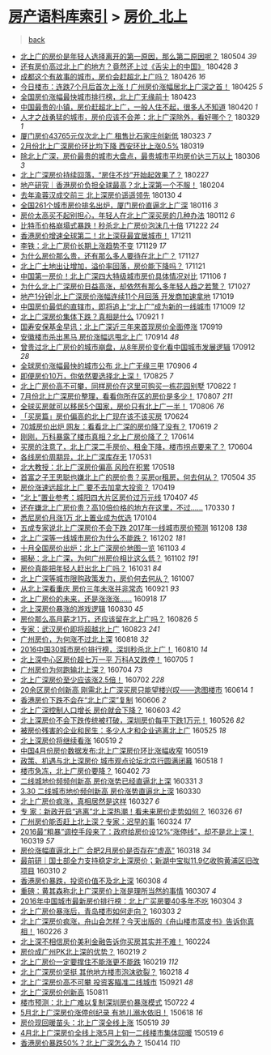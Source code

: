 [房产语料库索引](../../README.md)  > [房价_北上](房价_北上.md)
====
> [back](../README.md)

- [北上广的房价是年轻人选择离开的第一原因，那么第二原因呢？](http://jkwz.applinzi.com/ittc/7099312341017691152.html#%E5%8C%97%E4%B8%8A%E5%B9%BF%E7%9A%84%E6%88%BF%E4%BB%B7%E6%98%AF%E5%B9%B4%E8%BD%BB%E4%BA%BA%E9%80%89%E6%8B%A9%E7%A6%BB%E5%BC%80%E7%9A%84%E7%AC%AC%E4%B8%80%E5%8E%9F%E5%9B%A0%EF%BC%8C%E9%82%A3%E4%B9%88%E7%AC%AC%E4%BA%8C%E5%8E%9F%E5%9B%A0%E5%91%A2%EF%BC%9F) 180504 *39* 
- [还有房价高过北上广的地方？竟然还上过《舌尖上的中国》](http://jkwz.applinzi.com/ittc/7096950987644470288.html#%E8%BF%98%E6%9C%89%E6%88%BF%E4%BB%B7%E9%AB%98%E8%BF%87%E5%8C%97%E4%B8%8A%E5%B9%BF%E7%9A%84%E5%9C%B0%E6%96%B9%EF%BC%9F%E7%AB%9F%E7%84%B6%E8%BF%98%E4%B8%8A%E8%BF%87%E3%80%8A%E8%88%8C%E5%B0%96%E4%B8%8A%E7%9A%84%E4%B8%AD%E5%9B%BD%E3%80%8B) 180428 *3* 
- [成都这个有故事的城市，房价会赶超北上广吗？](http://jkwz.applinzi.com/ittc/7096237255024968714.html#%E6%88%90%E9%83%BD%E8%BF%99%E4%B8%AA%E6%9C%89%E6%95%85%E4%BA%8B%E7%9A%84%E5%9F%8E%E5%B8%82%EF%BC%8C%E6%88%BF%E4%BB%B7%E4%BC%9A%E8%B5%B6%E8%B6%85%E5%8C%97%E4%B8%8A%E5%B9%BF%E5%90%97%EF%BC%9F) 180426 *16* 
- [今日楼市：连跌7个月后首次上涨！广州房价涨幅居北上广深之首！](http://jkwz.applinzi.com/ittc/7095678737385522183.html#%E4%BB%8A%E6%97%A5%E6%A5%BC%E5%B8%82%EF%BC%9A%E8%BF%9E%E8%B7%8C7%E4%B8%AA%E6%9C%88%E5%90%8E%E9%A6%96%E6%AC%A1%E4%B8%8A%E6%B6%A8%EF%BC%81%E5%B9%BF%E5%B7%9E%E6%88%BF%E4%BB%B7%E6%B6%A8%E5%B9%85%E5%B1%85%E5%8C%97%E4%B8%8A%E5%B9%BF%E6%B7%B1%E4%B9%8B%E9%A6%96%EF%BC%81) 180425 *5* 
- [全国房价涨幅最快城市排行榜，北上广无缘前十](http://jkwz.applinzi.com/ittc/7095138249209283595.html#%E5%85%A8%E5%9B%BD%E6%88%BF%E4%BB%B7%E6%B6%A8%E5%B9%85%E6%9C%80%E5%BF%AB%E5%9F%8E%E5%B8%82%E6%8E%92%E8%A1%8C%E6%A6%9C%EF%BC%8C%E5%8C%97%E4%B8%8A%E5%B9%BF%E6%97%A0%E7%BC%98%E5%89%8D%E5%8D%81) 180423  
- [中国最贵的小镇，房价赶超北上广，一般人住不起，很多人不知道](http://jkwz.applinzi.com/ittc/7094012162244871178.html#%E4%B8%AD%E5%9B%BD%E6%9C%80%E8%B4%B5%E7%9A%84%E5%B0%8F%E9%95%87%EF%BC%8C%E6%88%BF%E4%BB%B7%E8%B5%B6%E8%B6%85%E5%8C%97%E4%B8%8A%E5%B9%BF%EF%BC%8C%E4%B8%80%E8%88%AC%E4%BA%BA%E4%BD%8F%E4%B8%8D%E8%B5%B7%EF%BC%8C%E5%BE%88%E5%A4%9A%E4%BA%BA%E4%B8%8D%E7%9F%A5%E9%81%93) 180420 *1* 
- [人才之战勇猛的城市，房价应该不会差：北上广深除外，看好哪个？](http://jkwz.applinzi.com/ittc/7085947543349625867.html#%E4%BA%BA%E6%89%8D%E4%B9%8B%E6%88%98%E5%8B%87%E7%8C%9B%E7%9A%84%E5%9F%8E%E5%B8%82%EF%BC%8C%E6%88%BF%E4%BB%B7%E5%BA%94%E8%AF%A5%E4%B8%8D%E4%BC%9A%E5%B7%AE%EF%BC%9A%E5%8C%97%E4%B8%8A%E5%B9%BF%E6%B7%B1%E9%99%A4%E5%A4%96%EF%BC%8C%E7%9C%8B%E5%A5%BD%E5%93%AA%E4%B8%AA%EF%BC%9F) 180329 *1* 
- [厦门房价43765元仅次北上广 租售比石家庄创新低](http://jkwz.applinzi.com/ittc/7083796996702077969.html#%E5%8E%A6%E9%97%A8%E6%88%BF%E4%BB%B743765%E5%85%83%E4%BB%85%E6%AC%A1%E5%8C%97%E4%B8%8A%E5%B9%BF+%E7%A7%9F%E5%94%AE%E6%AF%94%E7%9F%B3%E5%AE%B6%E5%BA%84%E5%88%9B%E6%96%B0%E4%BD%8E) 180323 *7* 
- [2月份北上广深房价环比均下降 西安环比上涨0.5%](http://jkwz.applinzi.com/ittc/7082265909328872465.html#2%E6%9C%88%E4%BB%BD%E5%8C%97%E4%B8%8A%E5%B9%BF%E6%B7%B1%E6%88%BF%E4%BB%B7%E7%8E%AF%E6%AF%94%E5%9D%87%E4%B8%8B%E9%99%8D+%E8%A5%BF%E5%AE%89%E7%8E%AF%E6%AF%94%E4%B8%8A%E6%B6%A80.5%25) 180319  
- [除北上广深，房价最贵的城市大盘点，最贵城市平均房价达三万以上](http://jkwz.applinzi.com/ittc/7076000994318353415.html#%E9%99%A4%E5%8C%97%E4%B8%8A%E5%B9%BF%E6%B7%B1%EF%BC%8C%E6%88%BF%E4%BB%B7%E6%9C%80%E8%B4%B5%E7%9A%84%E5%9F%8E%E5%B8%82%E5%A4%A7%E7%9B%98%E7%82%B9%EF%BC%8C%E6%9C%80%E8%B4%B5%E5%9F%8E%E5%B8%82%E5%B9%B3%E5%9D%87%E6%88%BF%E4%BB%B7%E8%BE%BE%E4%B8%89%E4%B8%87%E4%BB%A5%E4%B8%8A) 180306 *3* 
- [北上广深房价持续回落，“房住不炒”开始起效果了？](http://jkwz.applinzi.com/ittc/7074682584070358022.html#%E5%8C%97%E4%B8%8A%E5%B9%BF%E6%B7%B1%E6%88%BF%E4%BB%B7%E6%8C%81%E7%BB%AD%E5%9B%9E%E8%90%BD%EF%BC%8C%E2%80%9C%E6%88%BF%E4%BD%8F%E4%B8%8D%E7%82%92%E2%80%9D%E5%BC%80%E5%A7%8B%E8%B5%B7%E6%95%88%E6%9E%9C%E4%BA%86%EF%BC%9F) 180227  
- [地产研究｜香港房价负担全球最高？北上深第一个不服！](http://jkwz.applinzi.com/ittc/7066208508360262666.html#%E5%9C%B0%E4%BA%A7%E7%A0%94%E7%A9%B6%EF%BD%9C%E9%A6%99%E6%B8%AF%E6%88%BF%E4%BB%B7%E8%B4%9F%E6%8B%85%E5%85%A8%E7%90%83%E6%9C%80%E9%AB%98%EF%BC%9F%E5%8C%97%E4%B8%8A%E6%B7%B1%E7%AC%AC%E4%B8%80%E4%B8%AA%E4%B8%8D%E6%9C%8D%EF%BC%81) 180204  
- [去年渝蓉汉成交前三 北上深房价遥遥领先](http://jkwz.applinzi.com/ittc/7064376394891396112.html#%E5%8E%BB%E5%B9%B4%E6%B8%9D%E8%93%89%E6%B1%89%E6%88%90%E4%BA%A4%E5%89%8D%E4%B8%89+%E5%8C%97%E4%B8%8A%E6%B7%B1%E6%88%BF%E4%BB%B7%E9%81%A5%E9%81%A5%E9%A2%86%E5%85%88) 180130 *4* 
- [全国261个城市房价排名出炉，厦门房价直逼北上广深](http://jkwz.applinzi.com/ittc/7059281717745943568.html#%E5%85%A8%E5%9B%BD261%E4%B8%AA%E5%9F%8E%E5%B8%82%E6%88%BF%E4%BB%B7%E6%8E%92%E5%90%8D%E5%87%BA%E7%82%89%EF%BC%8C%E5%8E%A6%E9%97%A8%E6%88%BF%E4%BB%B7%E7%9B%B4%E9%80%BC%E5%8C%97%E4%B8%8A%E5%B9%BF%E6%B7%B1) 180116 *3* 
- [房价太高买不起别担心，年轻人在北上广深买房的几种办法](http://jkwz.applinzi.com/ittc/7057731307444896775.html#%E6%88%BF%E4%BB%B7%E5%A4%AA%E9%AB%98%E4%B9%B0%E4%B8%8D%E8%B5%B7%E5%88%AB%E6%8B%85%E5%BF%83%EF%BC%8C%E5%B9%B4%E8%BD%BB%E4%BA%BA%E5%9C%A8%E5%8C%97%E4%B8%8A%E5%B9%BF%E6%B7%B1%E4%B9%B0%E6%88%BF%E7%9A%84%E5%87%A0%E7%A7%8D%E5%8A%9E%E6%B3%95) 180112 *6* 
- [比特币价格崩塌式暴跌！秒杀北上广房价泡沫几十倍](http://jkwz.applinzi.com/ittc/7049996920481645584.html#%E6%AF%94%E7%89%B9%E5%B8%81%E4%BB%B7%E6%A0%BC%E5%B4%A9%E5%A1%8C%E5%BC%8F%E6%9A%B4%E8%B7%8C%EF%BC%81%E7%A7%92%E6%9D%80%E5%8C%97%E4%B8%8A%E5%B9%BF%E6%88%BF%E4%BB%B7%E6%B3%A1%E6%B2%AB%E5%87%A0%E5%8D%81%E5%80%8D) 171222 *24* 
- [香港房价增速全球第二！北上深获最宜居城市！](http://jkwz.applinzi.com/ittc/7045761238959653905.html#%E9%A6%99%E6%B8%AF%E6%88%BF%E4%BB%B7%E5%A2%9E%E9%80%9F%E5%85%A8%E7%90%83%E7%AC%AC%E4%BA%8C%EF%BC%81%E5%8C%97%E4%B8%8A%E6%B7%B1%E8%8E%B7%E6%9C%80%E5%AE%9C%E5%B1%85%E5%9F%8E%E5%B8%82%EF%BC%81) 171211  
- [李铁：北上广房价长期上涨趋势不变](http://jkwz.applinzi.com/ittc/7041373022324261904.html#%E6%9D%8E%E9%93%81%EF%BC%9A%E5%8C%97%E4%B8%8A%E5%B9%BF%E6%88%BF%E4%BB%B7%E9%95%BF%E6%9C%9F%E4%B8%8A%E6%B6%A8%E8%B6%8B%E5%8A%BF%E4%B8%8D%E5%8F%98) 171129 *17* 
- [为什么房价那么贵，还有那么多人要待在北上广？](http://jkwz.applinzi.com/ittc/7039556244988232721.html#%E4%B8%BA%E4%BB%80%E4%B9%88%E6%88%BF%E4%BB%B7%E9%82%A3%E4%B9%88%E8%B4%B5%EF%BC%8C%E8%BF%98%E6%9C%89%E9%82%A3%E4%B9%88%E5%A4%9A%E4%BA%BA%E8%A6%81%E5%BE%85%E5%9C%A8%E5%8C%97%E4%B8%8A%E5%B9%BF%EF%BC%9F) 171127  
- [北上广土地出让增加，溢价率回落，房价能下降吗？](http://jkwz.applinzi.com/ittc/7038457664420447248.html#%E5%8C%97%E4%B8%8A%E5%B9%BF%E5%9C%9F%E5%9C%B0%E5%87%BA%E8%AE%A9%E5%A2%9E%E5%8A%A0%EF%BC%8C%E6%BA%A2%E4%BB%B7%E7%8E%87%E5%9B%9E%E8%90%BD%EF%BC%8C%E6%88%BF%E4%BB%B7%E8%83%BD%E4%B8%8B%E9%99%8D%E5%90%97%EF%BC%9F) 171121  
- [中国第一房价！北上广深四大特级城市房价具体情况对比](http://jkwz.applinzi.com/ittc/7032950842406208528.html#%E4%B8%AD%E5%9B%BD%E7%AC%AC%E4%B8%80%E6%88%BF%E4%BB%B7%EF%BC%81%E5%8C%97%E4%B8%8A%E5%B9%BF%E6%B7%B1%E5%9B%9B%E5%A4%A7%E7%89%B9%E7%BA%A7%E5%9F%8E%E5%B8%82%E6%88%BF%E4%BB%B7%E5%85%B7%E4%BD%93%E6%83%85%E5%86%B5%E5%AF%B9%E6%AF%94) 171106 *1* 
- [为什么北上广深房价日益高涨，却依然有那么多年轻人趋之若鹜？](http://jkwz.applinzi.com/ittc/7029249950771315728.html#%E4%B8%BA%E4%BB%80%E4%B9%88%E5%8C%97%E4%B8%8A%E5%B9%BF%E6%B7%B1%E6%88%BF%E4%BB%B7%E6%97%A5%E7%9B%8A%E9%AB%98%E6%B6%A8%EF%BC%8C%E5%8D%B4%E4%BE%9D%E7%84%B6%E6%9C%89%E9%82%A3%E4%B9%88%E5%A4%9A%E5%B9%B4%E8%BD%BB%E4%BA%BA%E8%B6%8B%E4%B9%8B%E8%8B%A5%E9%B9%9C%EF%BC%9F) 171027  
- [地产1分钟|北上广深房价涨幅连续11个月回落 开发商加速拿地](http://jkwz.applinzi.com/ittc/7026202604676318225.html#%E5%9C%B0%E4%BA%A71%E5%88%86%E9%92%9F%7C%E5%8C%97%E4%B8%8A%E5%B9%BF%E6%B7%B1%E6%88%BF%E4%BB%B7%E6%B6%A8%E5%B9%85%E8%BF%9E%E7%BB%AD11%E4%B8%AA%E6%9C%88%E5%9B%9E%E8%90%BD+%E5%BC%80%E5%8F%91%E5%95%86%E5%8A%A0%E9%80%9F%E6%8B%BF%E5%9C%B0) 171019  
- [中国房价最低的直辖市，即将追上“北上广”成为新的一线城市](http://jkwz.applinzi.com/ittc/7022487391988876304.html#%E4%B8%AD%E5%9B%BD%E6%88%BF%E4%BB%B7%E6%9C%80%E4%BD%8E%E7%9A%84%E7%9B%B4%E8%BE%96%E5%B8%82%EF%BC%8C%E5%8D%B3%E5%B0%86%E8%BF%BD%E4%B8%8A%E2%80%9C%E5%8C%97%E4%B8%8A%E5%B9%BF%E2%80%9D%E6%88%90%E4%B8%BA%E6%96%B0%E7%9A%84%E4%B8%80%E7%BA%BF%E5%9F%8E%E5%B8%82) 171009 *12* 
- [北上广深房价集体下跌？真相是什么](http://jkwz.applinzi.com/ittc/7015808433960518673.html#%E5%8C%97%E4%B8%8A%E5%B9%BF%E6%B7%B1%E6%88%BF%E4%BB%B7%E9%9B%86%E4%BD%93%E4%B8%8B%E8%B7%8C%EF%BC%9F%E7%9C%9F%E7%9B%B8%E6%98%AF%E4%BB%80%E4%B9%88) 170921 *1* 
- [国寿安保基金早讯：北上广深近三年来首现房价全面停涨](http://jkwz.applinzi.com/ittc/7014933687542744080.html#%E5%9B%BD%E5%AF%BF%E5%AE%89%E4%BF%9D%E5%9F%BA%E9%87%91%E6%97%A9%E8%AE%AF%EF%BC%9A%E5%8C%97%E4%B8%8A%E5%B9%BF%E6%B7%B1%E8%BF%91%E4%B8%89%E5%B9%B4%E6%9D%A5%E9%A6%96%E7%8E%B0%E6%88%BF%E4%BB%B7%E5%85%A8%E9%9D%A2%E5%81%9C%E6%B6%A8) 170919  
- [安徽楼市杀出黑马 房价涨幅远甩北上广](http://jkwz.applinzi.com/ittc/7013260111882224657.html#%E5%AE%89%E5%BE%BD%E6%A5%BC%E5%B8%82%E6%9D%80%E5%87%BA%E9%BB%91%E9%A9%AC+%E6%88%BF%E4%BB%B7%E6%B6%A8%E5%B9%85%E8%BF%9C%E7%94%A9%E5%8C%97%E4%B8%8A%E5%B9%BF) 170914 *48* 
- [曾贵过北上广房价的城市崩盘，从8年房价变化看中国城市发展逻辑](http://jkwz.applinzi.com/ittc/7012462488006951952.html#%E6%9B%BE%E8%B4%B5%E8%BF%87%E5%8C%97%E4%B8%8A%E5%B9%BF%E6%88%BF%E4%BB%B7%E7%9A%84%E5%9F%8E%E5%B8%82%E5%B4%A9%E7%9B%98%EF%BC%8C%E4%BB%8E8%E5%B9%B4%E6%88%BF%E4%BB%B7%E5%8F%98%E5%8C%96%E7%9C%8B%E4%B8%AD%E5%9B%BD%E5%9F%8E%E5%B8%82%E5%8F%91%E5%B1%95%E9%80%BB%E8%BE%91) 170912 *28* 
- [全球房价涨幅最快的城市公布 北上广无缘三甲](http://jkwz.applinzi.com/ittc/7010191874260993041.html#%E5%85%A8%E7%90%83%E6%88%BF%E4%BB%B7%E6%B6%A8%E5%B9%85%E6%9C%80%E5%BF%AB%E7%9A%84%E5%9F%8E%E5%B8%82%E5%85%AC%E5%B8%83+%E5%8C%97%E4%B8%8A%E5%B9%BF%E6%97%A0%E7%BC%98%E4%B8%89%E7%94%B2) 170906 *4* 
- [即便房价10万，你依然要选择北上深！](http://jkwz.applinzi.com/ittc/7005689550708671505.html#%E5%8D%B3%E4%BE%BF%E6%88%BF%E4%BB%B710%E4%B8%87%EF%BC%8C%E4%BD%A0%E4%BE%9D%E7%84%B6%E8%A6%81%E9%80%89%E6%8B%A9%E5%8C%97%E4%B8%8A%E6%B7%B1%EF%BC%81) 170825 *7* 
- [北上广房价高不可攀，同样房价在这里可购买一栋花园别墅](http://jkwz.applinzi.com/ittc/7004541248231441425.html#%E5%8C%97%E4%B8%8A%E5%B9%BF%E6%88%BF%E4%BB%B7%E9%AB%98%E4%B8%8D%E5%8F%AF%E6%94%80%EF%BC%8C%E5%90%8C%E6%A0%B7%E6%88%BF%E4%BB%B7%E5%9C%A8%E8%BF%99%E9%87%8C%E5%8F%AF%E8%B4%AD%E4%B9%B0%E4%B8%80%E6%A0%8B%E8%8A%B1%E5%9B%AD%E5%88%AB%E5%A2%85) 170822 *1* 
- [7月份北上广深房价整理，看看你所在区的房价是多少！](http://jkwz.applinzi.com/ittc/6999011529864004624.html#7%E6%9C%88%E4%BB%BD%E5%8C%97%E4%B8%8A%E5%B9%BF%E6%B7%B1%E6%88%BF%E4%BB%B7%E6%95%B4%E7%90%86%EF%BC%8C%E7%9C%8B%E7%9C%8B%E4%BD%A0%E6%89%80%E5%9C%A8%E5%8C%BA%E7%9A%84%E6%88%BF%E4%BB%B7%E6%98%AF%E5%A4%9A%E5%B0%91%EF%BC%81) 170807 *211* 
- [全球买房就可以移民5个国家，房价只有北上广一半！](http://jkwz.applinzi.com/ittc/6997957684484375569.html#%E5%85%A8%E7%90%83%E4%B9%B0%E6%88%BF%E5%B0%B1%E5%8F%AF%E4%BB%A5%E7%A7%BB%E6%B0%915%E4%B8%AA%E5%9B%BD%E5%AE%B6%EF%BC%8C%E6%88%BF%E4%BB%B7%E5%8F%AA%E6%9C%89%E5%8C%97%E4%B8%8A%E5%B9%BF%E4%B8%80%E5%8D%8A%EF%BC%81) 170806 *76* 
- [「买房篇」房价偏高的北上广现在该不该买房](http://jkwz.applinzi.com/ittc/6982641548733711364.html#%E3%80%8C%E4%B9%B0%E6%88%BF%E7%AF%87%E3%80%8D%E6%88%BF%E4%BB%B7%E5%81%8F%E9%AB%98%E7%9A%84%E5%8C%97%E4%B8%8A%E5%B9%BF%E7%8E%B0%E5%9C%A8%E8%AF%A5%E4%B8%8D%E8%AF%A5%E4%B9%B0%E6%88%BF) 170624  
- [70城房价出炉 网友：看看北上广深的房价降了没有？](http://jkwz.applinzi.com/ittc/6980998562513945604.html#70%E5%9F%8E%E6%88%BF%E4%BB%B7%E5%87%BA%E7%82%89+%E7%BD%91%E5%8F%8B%EF%BC%9A%E7%9C%8B%E7%9C%8B%E5%8C%97%E4%B8%8A%E5%B9%BF%E6%B7%B1%E7%9A%84%E6%88%BF%E4%BB%B7%E9%99%8D%E4%BA%86%E6%B2%A1%E6%9C%89%EF%BC%9F) 170619 *2* 
- [刚刚，万科暴露了楼市真相？北上广房价降了？](http://jkwz.applinzi.com/ittc/6979022766102545413.html#%E5%88%9A%E5%88%9A%EF%BC%8C%E4%B8%87%E7%A7%91%E6%9A%B4%E9%9C%B2%E4%BA%86%E6%A5%BC%E5%B8%82%E7%9C%9F%E7%9B%B8%EF%BC%9F%E5%8C%97%E4%B8%8A%E5%B9%BF%E6%88%BF%E4%BB%B7%E9%99%8D%E4%BA%86%EF%BC%9F) 170614  
- [买房的注意了，北上广深二手房价、租金下降，楼市拐点要来了？](http://jkwz.applinzi.com/ittc/6975302499152954373.html#%E4%B9%B0%E6%88%BF%E7%9A%84%E6%B3%A8%E6%84%8F%E4%BA%86%EF%BC%8C%E5%8C%97%E4%B8%8A%E5%B9%BF%E6%B7%B1%E4%BA%8C%E6%89%8B%E6%88%BF%E4%BB%B7%E3%80%81%E7%A7%9F%E9%87%91%E4%B8%8B%E9%99%8D%EF%BC%8C%E6%A5%BC%E5%B8%82%E6%8B%90%E7%82%B9%E8%A6%81%E6%9D%A5%E4%BA%86%EF%BC%9F) 170604  
- [各线房价周期异，北上广深库存无](http://jkwz.applinzi.com/ittc/6973840961477035012.html#%E5%90%84%E7%BA%BF%E6%88%BF%E4%BB%B7%E5%91%A8%E6%9C%9F%E5%BC%82%EF%BC%8C%E5%8C%97%E4%B8%8A%E5%B9%BF%E6%B7%B1%E5%BA%93%E5%AD%98%E6%97%A0) 170531  
- [北大教授：北上广深房价偏高 风险在积累](http://jkwz.applinzi.com/ittc/6968937812689683460.html#%E5%8C%97%E5%A4%A7%E6%95%99%E6%8E%88%EF%BC%9A%E5%8C%97%E4%B8%8A%E5%B9%BF%E6%B7%B1%E6%88%BF%E4%BB%B7%E5%81%8F%E9%AB%98+%E9%A3%8E%E9%99%A9%E5%9C%A8%E7%A7%AF%E7%B4%AF) 170518  
- [首富之子王思聪也嫌北上广的房价贵？买房or租房，何去何从？](http://jkwz.applinzi.com/ittc/6963884041857139716.html#%E9%A6%96%E5%AF%8C%E4%B9%8B%E5%AD%90%E7%8E%8B%E6%80%9D%E8%81%AA%E4%B9%9F%E5%AB%8C%E5%8C%97%E4%B8%8A%E5%B9%BF%E7%9A%84%E6%88%BF%E4%BB%B7%E8%B4%B5%EF%BC%9F%E4%B9%B0%E6%88%BFor%E7%A7%9F%E6%88%BF%EF%BC%8C%E4%BD%95%E5%8E%BB%E4%BD%95%E4%BB%8E%EF%BC%9F) 170504 *35* 
- [房价涨速远超北上广 要不去加拿大投资？](http://jkwz.applinzi.com/ittc/6958176957496820740.html#%E6%88%BF%E4%BB%B7%E6%B6%A8%E9%80%9F%E8%BF%9C%E8%B6%85%E5%8C%97%E4%B8%8A%E5%B9%BF+%E8%A6%81%E4%B8%8D%E5%8E%BB%E5%8A%A0%E6%8B%BF%E5%A4%A7%E6%8A%95%E8%B5%84%EF%BC%9F) 170419  
- [“北上”置业参考：城阳四大片区房价过万元线](http://jkwz.applinzi.com/ittc/6953714198583444485.html#%E2%80%9C%E5%8C%97%E4%B8%8A%E2%80%9D%E7%BD%AE%E4%B8%9A%E5%8F%82%E8%80%83%EF%BC%9A%E5%9F%8E%E9%98%B3%E5%9B%9B%E5%A4%A7%E7%89%87%E5%8C%BA%E6%88%BF%E4%BB%B7%E8%BF%87%E4%B8%87%E5%85%83%E7%BA%BF) 170407 *45* 
- [还在嫌北上广房价贵？高10倍价格的地方在这里，不过……](http://jkwz.applinzi.com/ittc/6950827663794111492.html#%E8%BF%98%E5%9C%A8%E5%AB%8C%E5%8C%97%E4%B8%8A%E5%B9%BF%E6%88%BF%E4%BB%B7%E8%B4%B5%EF%BC%9F%E9%AB%9810%E5%80%8D%E4%BB%B7%E6%A0%BC%E7%9A%84%E5%9C%B0%E6%96%B9%E5%9C%A8%E8%BF%99%E9%87%8C%EF%BC%8C%E4%B8%8D%E8%BF%87%E2%80%A6%E2%80%A6) 170330 *1* 
- [悉尼房价月涨1万 北上置业成为优选](http://jkwz.applinzi.com/ittc/6919264887208674309.html#%E6%82%89%E5%B0%BC%E6%88%BF%E4%BB%B7%E6%9C%88%E6%B6%A81%E4%B8%87+%E5%8C%97%E4%B8%8A%E7%BD%AE%E4%B8%9A%E6%88%90%E4%B8%BA%E4%BC%98%E9%80%89) 170104  
- [五成专家说北上广深房价不会下跌 2017年一线城市房价预测](http://jkwz.applinzi.com/ittc/6909315877064672260.html#%E4%BA%94%E6%88%90%E4%B8%93%E5%AE%B6%E8%AF%B4%E5%8C%97%E4%B8%8A%E5%B9%BF%E6%B7%B1%E6%88%BF%E4%BB%B7%E4%B8%8D%E4%BC%9A%E4%B8%8B%E8%B7%8C+2017%E5%B9%B4%E4%B8%80%E7%BA%BF%E5%9F%8E%E5%B8%82%E6%88%BF%E4%BB%B7%E9%A2%84%E6%B5%8B) 161208 *138* 
- [北上广深等一线城市房价为什么不能跌？](http://jkwz.applinzi.com/ittc/6907015211868750853.html#%E5%8C%97%E4%B8%8A%E5%B9%BF%E6%B7%B1%E7%AD%89%E4%B8%80%E7%BA%BF%E5%9F%8E%E5%B8%82%E6%88%BF%E4%BB%B7%E4%B8%BA%E4%BB%80%E4%B9%88%E4%B8%8D%E8%83%BD%E8%B7%8C%EF%BC%9F) 161202 *181* 
- [十月全国房价出炉：北上广深房价地图一览](http://jkwz.applinzi.com/ittc/6896270946528134149.html#%E5%8D%81%E6%9C%88%E5%85%A8%E5%9B%BD%E6%88%BF%E4%BB%B7%E5%87%BA%E7%82%89%EF%BC%9A%E5%8C%97%E4%B8%8A%E5%B9%BF%E6%B7%B1%E6%88%BF%E4%BB%B7%E5%9C%B0%E5%9B%BE%E4%B8%80%E8%A7%88) 161103 *4* 
- [揭秘：北上广深，为何广州房价相比这么低？](http://jkwz.applinzi.com/ittc/6895865817249350661.html#%E6%8F%AD%E7%A7%98%EF%BC%9A%E5%8C%97%E4%B8%8A%E5%B9%BF%E6%B7%B1%EF%BC%8C%E4%B8%BA%E4%BD%95%E5%B9%BF%E5%B7%9E%E6%88%BF%E4%BB%B7%E7%9B%B8%E6%AF%94%E8%BF%99%E4%B9%88%E4%BD%8E%EF%BC%9F) 161102 *191* 
- [房价真能把年轻人赶出北上广吗？](http://jkwz.applinzi.com/ittc/6895222507363107845.html#%E6%88%BF%E4%BB%B7%E7%9C%9F%E8%83%BD%E6%8A%8A%E5%B9%B4%E8%BD%BB%E4%BA%BA%E8%B5%B6%E5%87%BA%E5%8C%97%E4%B8%8A%E5%B9%BF%E5%90%97%EF%BC%9F) 161031 *84* 
- [北上广深等城市限购政策发力，房价何去何从？](http://jkwz.applinzi.com/ittc/6886060406891611141.html#%E5%8C%97%E4%B8%8A%E5%B9%BF%E6%B7%B1%E7%AD%89%E5%9F%8E%E5%B8%82%E9%99%90%E8%B4%AD%E6%94%BF%E7%AD%96%E5%8F%91%E5%8A%9B%EF%BC%8C%E6%88%BF%E4%BB%B7%E4%BD%95%E5%8E%BB%E4%BD%95%E4%BB%8E%EF%BC%9F) 161007  
- [从北上深看重庆  房价三年未涨并非常态](http://jkwz.applinzi.com/ittc/6880280064582747141.html#%E4%BB%8E%E5%8C%97%E4%B8%8A%E6%B7%B1%E7%9C%8B%E9%87%8D%E5%BA%86++%E6%88%BF%E4%BB%B7%E4%B8%89%E5%B9%B4%E6%9C%AA%E6%B6%A8%E5%B9%B6%E9%9D%9E%E5%B8%B8%E6%80%81) 160921 *93* 
- [北上广房价的未来，还是涨涨涨......](http://jkwz.applinzi.com/ittc/6879256908787106821.html#%E5%8C%97%E4%B8%8A%E5%B9%BF%E6%88%BF%E4%BB%B7%E7%9A%84%E6%9C%AA%E6%9D%A5%EF%BC%8C%E8%BF%98%E6%98%AF%E6%B6%A8%E6%B6%A8%E6%B6%A8......) 160918 *17* 
- [北上深房价暴涨的游戏逻辑](http://jkwz.applinzi.com/ittc/6872248822675276805.html#%E5%8C%97%E4%B8%8A%E6%B7%B1%E6%88%BF%E4%BB%B7%E6%9A%B4%E6%B6%A8%E7%9A%84%E6%B8%B8%E6%88%8F%E9%80%BB%E8%BE%91) 160830 *45* 
- [房价那么高月薪才1万，还应该留在北上广吗？](http://jkwz.applinzi.com/ittc/6870706265403163652.html#%E6%88%BF%E4%BB%B7%E9%82%A3%E4%B9%88%E9%AB%98%E6%9C%88%E8%96%AA%E6%89%8D1%E4%B8%87%EF%BC%8C%E8%BF%98%E5%BA%94%E8%AF%A5%E7%95%99%E5%9C%A8%E5%8C%97%E4%B8%8A%E5%B9%BF%E5%90%97%EF%BC%9F) 160826 *5* 
- [专家：武汉房价即将超越北上广](http://jkwz.applinzi.com/ittc/6869595607206986757.html#%E4%B8%93%E5%AE%B6%EF%BC%9A%E6%AD%A6%E6%B1%89%E6%88%BF%E4%BB%B7%E5%8D%B3%E5%B0%86%E8%B6%85%E8%B6%8A%E5%8C%97%E4%B8%8A%E5%B9%BF) 160823 *241* 
- [广州房价，为何涨不过北上深](http://jkwz.applinzi.com/ittc/6867752162154775556.html#%E5%B9%BF%E5%B7%9E%E6%88%BF%E4%BB%B7%EF%BC%8C%E4%B8%BA%E4%BD%95%E6%B6%A8%E4%B8%8D%E8%BF%87%E5%8C%97%E4%B8%8A%E6%B7%B1) 160818 *32* 
- [2016中国30城市房价排行榜，深圳秒杀北上广！](http://jkwz.applinzi.com/ittc/6864393108711801861.html#2016%E4%B8%AD%E5%9B%BD30%E5%9F%8E%E5%B8%82%E6%88%BF%E4%BB%B7%E6%8E%92%E8%A1%8C%E6%A6%9C%EF%BC%8C%E6%B7%B1%E5%9C%B3%E7%A7%92%E6%9D%80%E5%8C%97%E4%B8%8A%E5%B9%BF%EF%BC%81) 160810 *14* 
- [北上深中心区房价超七万一平 万科A又跌停！](http://jkwz.applinzi.com/ittc/6851435206980142084.html#%E5%8C%97%E4%B8%8A%E6%B7%B1%E4%B8%AD%E5%BF%83%E5%8C%BA%E6%88%BF%E4%BB%B7%E8%B6%85%E4%B8%83%E4%B8%87%E4%B8%80%E5%B9%B3+%E4%B8%87%E7%A7%91A%E5%8F%88%E8%B7%8C%E5%81%9C%EF%BC%81) 160705 *1* 
- [广州房价为何跑输北上深？](http://jkwz.applinzi.com/ittc/6851086664151335941.html#%E5%B9%BF%E5%B7%9E%E6%88%BF%E4%BB%B7%E4%B8%BA%E4%BD%95%E8%B7%91%E8%BE%93%E5%8C%97%E4%B8%8A%E6%B7%B1%EF%BC%9F) 160704 *73* 
- [北上广深房价至少应该涨2.5倍！](http://jkwz.applinzi.com/ittc/6850399288399758341.html#%E5%8C%97%E4%B8%8A%E5%B9%BF%E6%B7%B1%E6%88%BF%E4%BB%B7%E8%87%B3%E5%B0%91%E5%BA%94%E8%AF%A5%E6%B6%A82.5%E5%80%8D%EF%BC%81) 160702 *228* 
- [20余区房价创新高 刚需北上广深买房只能望楼兴叹——逸图楼市](http://jkwz.applinzi.com/ittc/6843592782635353092.html#20%E4%BD%99%E5%8C%BA%E6%88%BF%E4%BB%B7%E5%88%9B%E6%96%B0%E9%AB%98+%E5%88%9A%E9%9C%80%E5%8C%97%E4%B8%8A%E5%B9%BF%E6%B7%B1%E4%B9%B0%E6%88%BF%E5%8F%AA%E8%83%BD%E6%9C%9B%E6%A5%BC%E5%85%B4%E5%8F%B9%E2%80%94%E2%80%94%E9%80%B8%E5%9B%BE%E6%A5%BC%E5%B8%82) 160614 *1* 
- [香港房价下跌不会在“北上广深”复制](http://jkwz.applinzi.com/ittc/6840632800008733700.html#%E9%A6%99%E6%B8%AF%E6%88%BF%E4%BB%B7%E4%B8%8B%E8%B7%8C%E4%B8%8D%E4%BC%9A%E5%9C%A8%E2%80%9C%E5%8C%97%E4%B8%8A%E5%B9%BF%E6%B7%B1%E2%80%9D%E5%A4%8D%E5%88%B6) 160606 *2* 
- [北上广深控制人口增长 房价就会下降？](http://jkwz.applinzi.com/ittc/6839498374939935748.html#%E5%8C%97%E4%B8%8A%E5%B9%BF%E6%B7%B1%E6%8E%A7%E5%88%B6%E4%BA%BA%E5%8F%A3%E5%A2%9E%E9%95%BF+%E6%88%BF%E4%BB%B7%E5%B0%B1%E4%BC%9A%E4%B8%8B%E9%99%8D%EF%BC%9F) 160603 *42* 
- [北上深房价不会下跌传统被打破，深圳房价每平下跌1万元！](http://jkwz.applinzi.com/ittc/6835476803103491076.html#%E5%8C%97%E4%B8%8A%E6%B7%B1%E6%88%BF%E4%BB%B7%E4%B8%8D%E4%BC%9A%E4%B8%8B%E8%B7%8C%E4%BC%A0%E7%BB%9F%E8%A2%AB%E6%89%93%E7%A0%B4%EF%BC%8C%E6%B7%B1%E5%9C%B3%E6%88%BF%E4%BB%B7%E6%AF%8F%E5%B9%B3%E4%B8%8B%E8%B7%8C1%E4%B8%87%E5%85%83%EF%BC%81) 160526 *82* 
- [被房价残害的企业和民生：多少人才和企业逃离北上广](http://jkwz.applinzi.com/ittc/6836232832250545157.html#%E8%A2%AB%E6%88%BF%E4%BB%B7%E6%AE%8B%E5%AE%B3%E7%9A%84%E4%BC%81%E4%B8%9A%E5%92%8C%E6%B0%91%E7%94%9F%EF%BC%9A%E5%A4%9A%E5%B0%91%E4%BA%BA%E6%89%8D%E5%92%8C%E4%BC%81%E4%B8%9A%E9%80%83%E7%A6%BB%E5%8C%97%E4%B8%8A%E5%B9%BF) 160525 *18* 
- [北上深房价将继续看涨](http://jkwz.applinzi.com/ittc/6834033526437315588.html#%E5%8C%97%E4%B8%8A%E6%B7%B1%E6%88%BF%E4%BB%B7%E5%B0%86%E7%BB%A7%E7%BB%AD%E7%9C%8B%E6%B6%A8) 160519 *2* 
- [中国4月份房价数据发布:北上广深房价环比涨幅收窄](http://jkwz.applinzi.com/ittc/6833818844623537156.html#%E4%B8%AD%E5%9B%BD4%E6%9C%88%E4%BB%BD%E6%88%BF%E4%BB%B7%E6%95%B0%E6%8D%AE%E5%8F%91%E5%B8%83%3A%E5%8C%97%E4%B8%8A%E5%B9%BF%E6%B7%B1%E6%88%BF%E4%BB%B7%E7%8E%AF%E6%AF%94%E6%B6%A8%E5%B9%85%E6%94%B6%E7%AA%84) 160519  
- [政策、机遇与北上深房价 城市观点论坛北京行圆满闭幕](http://jkwz.applinzi.com/ittc/6833372434631492613.html#%E6%94%BF%E7%AD%96%E3%80%81%E6%9C%BA%E9%81%87%E4%B8%8E%E5%8C%97%E4%B8%8A%E6%B7%B1%E6%88%BF%E4%BB%B7+%E5%9F%8E%E5%B8%82%E8%A7%82%E7%82%B9%E8%AE%BA%E5%9D%9B%E5%8C%97%E4%BA%AC%E8%A1%8C%E5%9C%86%E6%BB%A1%E9%97%AD%E5%B9%95) 160518 *1* 
- [楼市急冻，北上广房价要降？](http://jkwz.applinzi.com/ittc/6816530280445641733.html#%E6%A5%BC%E5%B8%82%E6%80%A5%E5%86%BB%EF%BC%8C%E5%8C%97%E4%B8%8A%E5%B9%BF%E6%88%BF%E4%BB%B7%E8%A6%81%E9%99%8D%EF%BC%9F) 160402 *73* 
- [二线城地价频频创新高 房价涨势已经直逼北上深](http://jkwz.applinzi.com/ittc/6815728530700633093.html#%E4%BA%8C%E7%BA%BF%E5%9F%8E%E5%9C%B0%E4%BB%B7%E9%A2%91%E9%A2%91%E5%88%9B%E6%96%B0%E9%AB%98+%E6%88%BF%E4%BB%B7%E6%B6%A8%E5%8A%BF%E5%B7%B2%E7%BB%8F%E7%9B%B4%E9%80%BC%E5%8C%97%E4%B8%8A%E6%B7%B1) 160331 *3* 
- [3.30  二线城市地价频创新高 房价涨势直逼北上深](http://jkwz.applinzi.com/ittc/6815330761833972740.html#3.30++%E4%BA%8C%E7%BA%BF%E5%9F%8E%E5%B8%82%E5%9C%B0%E4%BB%B7%E9%A2%91%E5%88%9B%E6%96%B0%E9%AB%98+%E6%88%BF%E4%BB%B7%E6%B6%A8%E5%8A%BF%E7%9B%B4%E9%80%BC%E5%8C%97%E4%B8%8A%E6%B7%B1) 160330  
- [北上广房价疯涨，真相居然是这样](http://jkwz.applinzi.com/ittc/6814046763891557380.html#%E5%8C%97%E4%B8%8A%E5%B9%BF%E6%88%BF%E4%BB%B7%E7%96%AF%E6%B6%A8%EF%BC%8C%E7%9C%9F%E7%9B%B8%E5%B1%85%E7%84%B6%E6%98%AF%E8%BF%99%E6%A0%B7) 160327 *6* 
- [专 家：新政开启“逃离”北上深热潮！看未来房价走势如何？](http://jkwz.applinzi.com/ittc/6813958987078697988.html#%E4%B8%93+%E5%AE%B6%EF%BC%9A%E6%96%B0%E6%94%BF%E5%BC%80%E5%90%AF%E2%80%9C%E9%80%83%E7%A6%BB%E2%80%9D%E5%8C%97%E4%B8%8A%E6%B7%B1%E7%83%AD%E6%BD%AE%EF%BC%81%E7%9C%8B%E6%9C%AA%E6%9D%A5%E6%88%BF%E4%BB%B7%E8%B5%B0%E5%8A%BF%E5%A6%82%E4%BD%95%EF%BC%9F) 160326 *61* 
- [广州房价能否赶上北上深？专家：迟早的事](http://jkwz.applinzi.com/ittc/6813190923202593796.html#%E5%B9%BF%E5%B7%9E%E6%88%BF%E4%BB%B7%E8%83%BD%E5%90%A6%E8%B5%B6%E4%B8%8A%E5%8C%97%E4%B8%8A%E6%B7%B1%EF%BC%9F%E4%B8%93%E5%AE%B6%EF%BC%9A%E8%BF%9F%E6%97%A9%E7%9A%84%E4%BA%8B) 160324 *17* 
- [2016最“粗暴”调控手段来了：政府给房价设12%“涨停线”，却不是北上深！](http://jkwz.applinzi.com/ittc/6811283449822315525.html#2016%E6%9C%80%E2%80%9C%E7%B2%97%E6%9A%B4%E2%80%9D%E8%B0%83%E6%8E%A7%E6%89%8B%E6%AE%B5%E6%9D%A5%E4%BA%86%EF%BC%9A%E6%94%BF%E5%BA%9C%E7%BB%99%E6%88%BF%E4%BB%B7%E8%AE%BE12%25%E2%80%9C%E6%B6%A8%E5%81%9C%E7%BA%BF%E2%80%9D%EF%BC%8C%E5%8D%B4%E4%B8%8D%E6%98%AF%E5%8C%97%E4%B8%8A%E6%B7%B1%EF%BC%81) 160319 *57* 
- [房价涨幅直逼北上广 合肥2月房价是否存在“虚高”](http://jkwz.applinzi.com/ittc/6810957110984573956.html#%E6%88%BF%E4%BB%B7%E6%B6%A8%E5%B9%85%E7%9B%B4%E9%80%BC%E5%8C%97%E4%B8%8A%E5%B9%BF+%E5%90%88%E8%82%A52%E6%9C%88%E6%88%BF%E4%BB%B7%E6%98%AF%E5%90%A6%E5%AD%98%E5%9C%A8%E2%80%9C%E8%99%9A%E9%AB%98%E2%80%9D) 160318 *34* 
- [最前研｜国土部全力支持稳定北上深房价；新湖中宝拟11.9亿收购黄浦区旧改项目](http://jkwz.applinzi.com/ittc/6808011260536816645.html#%E6%9C%80%E5%89%8D%E7%A0%94%EF%BD%9C%E5%9B%BD%E5%9C%9F%E9%83%A8%E5%85%A8%E5%8A%9B%E6%94%AF%E6%8C%81%E7%A8%B3%E5%AE%9A%E5%8C%97%E4%B8%8A%E6%B7%B1%E6%88%BF%E4%BB%B7%EF%BC%9B%E6%96%B0%E6%B9%96%E4%B8%AD%E5%AE%9D%E6%8B%9F11.9%E4%BA%BF%E6%94%B6%E8%B4%AD%E9%BB%84%E6%B5%A6%E5%8C%BA%E6%97%A7%E6%94%B9%E9%A1%B9%E7%9B%AE) 160310 *2* 
- [香港房价暴跌，投资价值不及北上深](http://jkwz.applinzi.com/ittc/6807360114201723909.html#%E9%A6%99%E6%B8%AF%E6%88%BF%E4%BB%B7%E6%9A%B4%E8%B7%8C%EF%BC%8C%E6%8A%95%E8%B5%84%E4%BB%B7%E5%80%BC%E4%B8%8D%E5%8F%8A%E5%8C%97%E4%B8%8A%E6%B7%B1) 160308 *4* 
- [重磅：黄其森称北上广深房价上涨是理所当然的事情](http://jkwz.applinzi.com/ittc/6806859542772057093.html#%E9%87%8D%E7%A3%85%EF%BC%9A%E9%BB%84%E5%85%B6%E6%A3%AE%E7%A7%B0%E5%8C%97%E4%B8%8A%E5%B9%BF%E6%B7%B1%E6%88%BF%E4%BB%B7%E4%B8%8A%E6%B6%A8%E6%98%AF%E7%90%86%E6%89%80%E5%BD%93%E7%84%B6%E7%9A%84%E4%BA%8B%E6%83%85) 160307 *4* 
- [2016年中国城市最新房价排行榜：北上广买房要40多年不吃](http://jkwz.applinzi.com/ittc/6805676538070565892.html#2016%E5%B9%B4%E4%B8%AD%E5%9B%BD%E5%9F%8E%E5%B8%82%E6%9C%80%E6%96%B0%E6%88%BF%E4%BB%B7%E6%8E%92%E8%A1%8C%E6%A6%9C%EF%BC%9A%E5%8C%97%E4%B8%8A%E5%B9%BF%E4%B9%B0%E6%88%BF%E8%A6%8140%E5%A4%9A%E5%B9%B4%E4%B8%8D%E5%90%83) 160304 *3* 
- [北上广房价暴涨后，青岛楼市如何走向？](http://jkwz.applinzi.com/ittc/6805274835248743429.html#%E5%8C%97%E4%B8%8A%E5%B9%BF%E6%88%BF%E4%BB%B7%E6%9A%B4%E6%B6%A8%E5%90%8E%EF%BC%8C%E9%9D%92%E5%B2%9B%E6%A5%BC%E5%B8%82%E5%A6%82%E4%BD%95%E8%B5%B0%E5%90%91%EF%BC%9F) 160303 *2* 
- [北上广深房价疯涨，舟山会怎样？今天出版的《舟山楼市蓝皮书》告诉你真相！](http://jkwz.applinzi.com/ittc/6802935247519876101.html#%E5%8C%97%E4%B8%8A%E5%B9%BF%E6%B7%B1%E6%88%BF%E4%BB%B7%E7%96%AF%E6%B6%A8%EF%BC%8C%E8%88%9F%E5%B1%B1%E4%BC%9A%E6%80%8E%E6%A0%B7%EF%BC%9F%E4%BB%8A%E5%A4%A9%E5%87%BA%E7%89%88%E7%9A%84%E3%80%8A%E8%88%9F%E5%B1%B1%E6%A5%BC%E5%B8%82%E8%93%9D%E7%9A%AE%E4%B9%A6%E3%80%8B%E5%91%8A%E8%AF%89%E4%BD%A0%E7%9C%9F%E7%9B%B8%EF%BC%81) 160226 *3* 
- [北上深不相信房价美利金融告诉你买房其实并不难！](http://jkwz.applinzi.com/ittc/6802337503306580997.html#%E5%8C%97%E4%B8%8A%E6%B7%B1%E4%B8%8D%E7%9B%B8%E4%BF%A1%E6%88%BF%E4%BB%B7%E7%BE%8E%E5%88%A9%E9%87%91%E8%9E%8D%E5%91%8A%E8%AF%89%E4%BD%A0%E4%B9%B0%E6%88%BF%E5%85%B6%E5%AE%9E%E5%B9%B6%E4%B8%8D%E9%9A%BE%EF%BC%81) 160224  
- [房价成广州PK北上深的优势？](http://jkwz.applinzi.com/ittc/6800641114541392901.html#%E6%88%BF%E4%BB%B7%E6%88%90%E5%B9%BF%E5%B7%9EPK%E5%8C%97%E4%B8%8A%E6%B7%B1%E7%9A%84%E4%BC%98%E5%8A%BF%EF%BC%9F) 160219 *2* 
- [北上广房价一定要撑住不能涨更不能跌](http://jkwz.applinzi.com/ittc/6800250608925803524.html#%E5%8C%97%E4%B8%8A%E5%B9%BF%E6%88%BF%E4%BB%B7%E4%B8%80%E5%AE%9A%E8%A6%81%E6%92%91%E4%BD%8F%E4%B8%8D%E8%83%BD%E6%B6%A8%E6%9B%B4%E4%B8%8D%E8%83%BD%E8%B7%8C) 160219 *112* 
- [北上广深房价坚挺 其他地方楼市泡沫欲裂？](http://jkwz.applinzi.com/ittc/6800179553028801541.html#%E5%8C%97%E4%B8%8A%E5%B9%BF%E6%B7%B1%E6%88%BF%E4%BB%B7%E5%9D%9A%E6%8C%BA+%E5%85%B6%E4%BB%96%E5%9C%B0%E6%96%B9%E6%A5%BC%E5%B8%82%E6%B3%A1%E6%B2%AB%E6%AC%B2%E8%A3%82%EF%BC%9F) 160218 *4* 
- [北上广深房价高不可攀 投资客瞄准二线城市](http://jkwz.applinzi.com/ittc/6744458244249650181.html#%E5%8C%97%E4%B8%8A%E5%B9%BF%E6%B7%B1%E6%88%BF%E4%BB%B7%E9%AB%98%E4%B8%8D%E5%8F%AF%E6%94%80+%E6%8A%95%E8%B5%84%E5%AE%A2%E7%9E%84%E5%87%86%E4%BA%8C%E7%BA%BF%E5%9F%8E%E5%B8%82) 150921 *48* 
- [北上广深房价创新高](http://jkwz.applinzi.com/ittc/547650611431823777.html#%E5%8C%97%E4%B8%8A%E5%B9%BF%E6%B7%B1%E6%88%BF%E4%BB%B7%E5%88%9B%E6%96%B0%E9%AB%98) 150811  
- [楼市预测：北上广难以复制深圳房价暴涨模式](http://jkwz.applinzi.com/ittc/547650614945204741.html#%E6%A5%BC%E5%B8%82%E9%A2%84%E6%B5%8B%EF%BC%9A%E5%8C%97%E4%B8%8A%E5%B9%BF%E9%9A%BE%E4%BB%A5%E5%A4%8D%E5%88%B6%E6%B7%B1%E5%9C%B3%E6%88%BF%E4%BB%B7%E6%9A%B4%E6%B6%A8%E6%A8%A1%E5%BC%8F) 150722 *4* 
- [5月北上广深房价涨停创纪录 有地儿溺水依旧！](http://jkwz.applinzi.com/ittc/547650611422595894.html#5%E6%9C%88%E5%8C%97%E4%B8%8A%E5%B9%BF%E6%B7%B1%E6%88%BF%E4%BB%B7%E6%B6%A8%E5%81%9C%E5%88%9B%E7%BA%AA%E5%BD%95+%E6%9C%89%E5%9C%B0%E5%84%BF%E6%BA%BA%E6%B0%B4%E4%BE%9D%E6%97%A7%EF%BC%81) 150618 *16* 
- [房价现回暖苗头：北上广深全线上涨](http://jkwz.applinzi.com/ittc/547650611413218242.html#%E6%88%BF%E4%BB%B7%E7%8E%B0%E5%9B%9E%E6%9A%96%E8%8B%97%E5%A4%B4%EF%BC%9A%E5%8C%97%E4%B8%8A%E5%B9%BF%E6%B7%B1%E5%85%A8%E7%BA%BF%E4%B8%8A%E6%B6%A8) 150519 *39* 
- [4月北上广深房价全线上涨5月上旬一二线楼市集体回暖](http://jkwz.applinzi.com/ittc/547650611414976635.html#4%E6%9C%88%E5%8C%97%E4%B8%8A%E5%B9%BF%E6%B7%B1%E6%88%BF%E4%BB%B7%E5%85%A8%E7%BA%BF%E4%B8%8A%E6%B6%A85%E6%9C%88%E4%B8%8A%E6%97%AC%E4%B8%80%E4%BA%8C%E7%BA%BF%E6%A5%BC%E5%B8%82%E9%9B%86%E4%BD%93%E5%9B%9E%E6%9A%96) 150519 *6* 
- [香港房价暴跌50%？北上广深怎么办？](http://jkwz.applinzi.com/ittc/547650611399082941.html#%E9%A6%99%E6%B8%AF%E6%88%BF%E4%BB%B7%E6%9A%B4%E8%B7%8C50%25%EF%BC%9F%E5%8C%97%E4%B8%8A%E5%B9%BF%E6%B7%B1%E6%80%8E%E4%B9%88%E5%8A%9E%EF%BC%9F) 150414 *110* 
